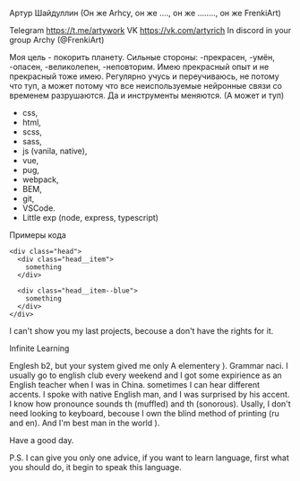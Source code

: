 Артур Шайдуллин (Он же Arhcy, он же ...., он же ........, он же FrenkiArt)

Telegram https://t.me/artywork
VK https://vk.com/artyrich
In discord in your group Archy (@FrenkiArt)

Моя цель - покорить планету. Сильные стороны: -прекрасен, -умён, -опасен, -великолепен, -неповторим. Имею прекрасный опыт и не прекрасный тоже имею. Регулярно учусь и переучиваюсь, не потому что туп, а может потому что все неиcпользуемые нейронные связи со временем разрушаются. Да и инструменты меняются. (А может и туп)

- css,
- html,
- scss,
- sass,
- js (vanila, native),
- vue,
- pug,
- webpack,
- BEM,
- git,
- VSCode.
- Little exp (node, express, typescript)

Примеры кода

```
<div class="head">
  <div class="head__item">
    something
  </div>

  <div class="head__item--blue">
    something
  </div>
</div>
```

I can't show you my last projects, becouse a don't have the rights for it.

Infinite Learning

Englesh b2, but your system gived me only A elementery ). Grammar naci.
I usually go to english club every weekend and I got some expirience as an English teacher when I was in China.
sometimes I can hear different accents.
I spoke with native English man, and I was surprised by his accent.
I know how pronounce sounds th (muffled) and th (sonorous).
Usally, I don't need looking to keyboard, becouse I own the blind method of printing (ru and en).
And I'm best man in the world ).

Have a good day.

P.S.
I can give you only one advice, if you want to learn language, first what you should do, it begin to speak this language.
